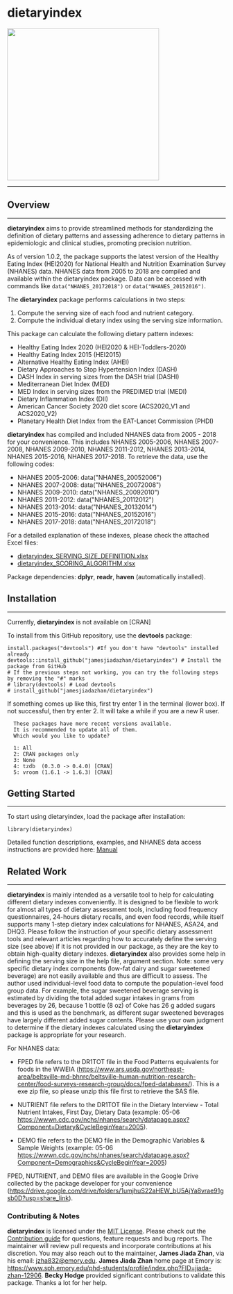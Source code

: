 # dietaryindex
<img src="https://github.com/jamesjiadazhan/dietaryindex/assets/108076575/1b23a68c-72fa-4bd2-9b2d-6db27fe539f4" width=350>

___
## Overview
___

**dietaryindex** aims to provide streamlined methods for standardizing the definition of dietary patterns and assessing adherence to dietary patterns in epidemiologic and clinical studies, promoting precision nutrition.

As of version 1.0.2, the package supports the latest version of the Healthy Eating Index (HEI2020) for National Health and Nutrition Examination Survey (NHANES) data. NHANES data from 2005 to 2018 are compiled and available within the dietaryindex package. Data can be accessed with commands like `data("NHANES_20172018")` or `data("NHANES_20152016")`.

The **dietaryindex** package performs calculations in two steps:
1. Compute the serving size of each food and nutrient category.
2. Compute the individual dietary index using the serving size information.

This package can calculate the following dietary pattern indexes:
- Healthy Eating Index 2020 (HEI2020 & HEI-Toddlers-2020) 
- Healthy Eating Index 2015 (HEI2015)
- Alternative Healthy Eating Index (AHEI)
- Dietary Approaches to Stop Hypertension Index (DASH)
- DASH Index in serving sizes from the DASH trial (DASHI)
- Mediterranean Diet Index (MED)
- MED Index in serving sizes from the PREDIMED trial (MEDI)
- Dietary Inflammation Index (DII)
- American Cancer Society 2020 diet score (ACS2020_V1 and ACS2020_V2)
- Planetary Health Diet Index from the EAT-Lancet Commission (PHDI)

**dietaryindex** has compiled and included NHANES data from 2005 - 2018 for your convenience. This includes NHANES 2005-2006, NHANES 2007-2008, NHANES 2009-2010, NHANES 2011-2012, NHANES 2013-2014, NHANES 2015-2016, NHANES 2017-2018. To retrieve the data, use the following codes:
- NHANES 2005-2006: data("NHANES_20052006")
- NHANES 2007-2008: data("NHANES_20072008")
- NHANES 2009-2010: data("NHANES_20092010")
- NHANES 2011-2012: data("NHANES_20112012")
- NHANES 2013-2014: data("NHANES_20132014")
- NHANES 2015-2016: data("NHANES_20152016")
- NHANES 2017-2018: data("NHANES_20172018")

For a detailed explanation of these indexes, please check the attached Excel files:
- [dietaryindex_SERVING_SIZE_DEFINITION.xlsx](https://github.com/jamesjiadazhan/dietaryindex/blob/main/dietaryindex_SERVING_SIZE_DEFINITION.xlsx)
- [dietaryindex_SCORING_ALGORITHM.xlsx](https://github.com/jamesjiadazhan/dietaryindex/blob/main/dietaryindex_SCORING_ALGORITHM.xlsx)

Package dependencies: **dplyr**, **readr**, **haven** (automatically installed).


## Installation
___

Currently, **dietaryindex** is not available on [CRAN]

To install from this GitHub repository, use the **devtools** package:

```
install.packages("devtools") #If you don't have "devtools" installed already
devtools::install_github("jamesjiadazhan/dietaryindex") # Install the package from GitHub
# If the previous steps not working, you can try the following steps by removing the "#" marks
# library(devtools) # Load devtools
# install_github("jamesjiadazhan/dietaryindex")
```

If something comes up like this, first try enter 1 in the terminal (lower box). If not successful, then try enter 2. It will take a while if you are a new R user.
```
  These packages have more recent versions available.
  It is recommended to update all of them.
  Which would you like to update?

  1: All                          
  2: CRAN packages only           
  3: None                         
  4: tzdb  (0.3.0 -> 0.4.0) [CRAN]
  5: vroom (1.6.1 -> 1.6.3) [CRAN]
```

## Getting Started
___
To start using dietaryindex, load the package after installation:
```
library(dietaryindex)
```

Detailed function descriptions, examples, and NHANES data access instructions are provided here: [Manual](https://github.com/jamesjiadazhan/dietaryindex/blob/main/Manual.md)


## Related Work
___

**dietaryindex** is mainly intended as a versatile tool to help for calculating different dietary indexes conveniently. It is designed to be flexible to work for almost all types of dietary assessment tools, including food frequency questionnaires, 24-hours dietary recalls, and even food records, while itself supports many 1-step dietary index calculations for NHANES, ASA24, and DHQ3.  Please follow the instruction of your specific dietary assessment tools and relevant articles regarding how to accurately define the serving size (see above) if it is not provided in our package, as they are the key to obtain high-quality dietary indexes. **dietaryindex** also provides some help in defining the serving size in the help file, argument section. Note: some very specific dietary index components (low-fat dairy and sugar sweetened beverage) are not easily available and thus are difficult to assess. The author used individual-level food data to compute the population-level food group data. For example, the sugar sweetened beverage serving is estimated by dividing the total added sugar intakes in grams from beverages by 26, because 1 bottle (8 oz) of Coke has 26 g added sugars and this is used as the benchmark, as different sugar sweetened beverages have largely different added sugar contents. Please use your own judgment to determine if the dietary indexes calculated using the **dietaryindex** package is appropriate for your research.

For NHANES data:

- FPED file refers to the DR1TOT file in the Food Patterns equivalents for foods in the WWEIA (https://www.ars.usda.gov/northeast-area/beltsville-md-bhnrc/beltsville-human-nutrition-research-center/food-surveys-research-group/docs/fped-databases/). This is a exe zip file, so please unzip this file first to retrieve the SAS file. 

- NUTRIENT file refers to the DR1TOT file in the Dietary Interview - Total Nutrient Intakes, First Day, Dietary Data (example: 05-06 https://wwwn.cdc.gov/nchs/nhanes/search/datapage.aspx?Component=Dietary&CycleBeginYear=2005). 

- DEMO file refers to the DEMO file in the Demographic Variables & Sample Weights (example: 05-06 https://wwwn.cdc.gov/nchs/nhanes/search/datapage.aspx?Component=Demographics&CycleBeginYear=2005)

FPED, NUTRIENT, and DEMO files are available in the Google Drive collected by the package developer for your convenience (https://drive.google.com/drive/folders/1umjhuS22aHEW_bU5AjYa8vrae91gsb0D?usp=share_link). 

### Contributing & Notes
**dietaryindex** is licensed under the [MIT License](https://github.com/jamesjiadazhan/dietaryindex/blob/main/other/LICENSE.txt). Please check out the [Contribution guide](https://github.com/jamesjiadazhan/dietaryindex/blob/main/CONTRIBUTING.md) for questions, feature requests and bug reports. The maintainer will review pull requests and incorporate contributions at his discretion. You may also reach out to the maintainer, **James Jiada Zhan**, via his email: jzha832@emory.edu. **James Jiada Zhan** home page at Emory is: https://www.sph.emory.edu/phd-students/profile/index.php?FID=jiada-zhan-12906. **Becky Hodge** provided significant contributions to validate this package. Thanks a lot for her help. 
